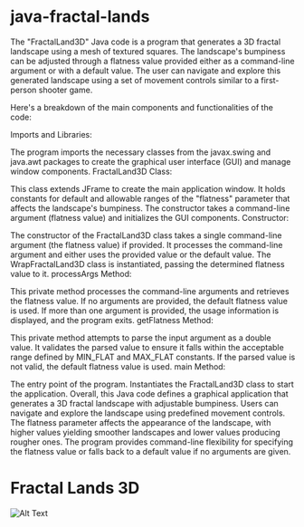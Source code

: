 # java-fractal-lands
The "FractalLand3D" Java code is a program that generates a 3D fractal landscape using a mesh of textured squares. The landscape's bumpiness can be adjusted through a flatness value provided either as a command-line argument or with a default value. The user can navigate and explore this generated landscape using a set of movement controls similar to a first-person shooter game.

Here's a breakdown of the main components and functionalities of the code:

Imports and Libraries:

The program imports the necessary classes from the javax.swing and java.awt packages to create the graphical user interface (GUI) and manage window components.
FractalLand3D Class:

This class extends JFrame to create the main application window.
It holds constants for default and allowable ranges of the "flatness" parameter that affects the landscape's bumpiness.
The constructor takes a command-line argument (flatness value) and initializes the GUI components.
Constructor:

The constructor of the FractalLand3D class takes a single command-line argument (the flatness value) if provided.
It processes the command-line argument and either uses the provided value or the default value.
The WrapFractalLand3D class is instantiated, passing the determined flatness value to it.
processArgs Method:

This private method processes the command-line arguments and retrieves the flatness value.
If no arguments are provided, the default flatness value is used.
If more than one argument is provided, the usage information is displayed, and the program exits.
getFlatness Method:

This private method attempts to parse the input argument as a double value.
It validates the parsed value to ensure it falls within the acceptable range defined by MIN_FLAT and MAX_FLAT constants.
If the parsed value is not valid, the default flatness value is used.
main Method:

The entry point of the program.
Instantiates the FractalLand3D class to start the application.
Overall, this Java code defines a graphical application that generates a 3D fractal landscape with adjustable bumpiness. Users can navigate and explore the landscape using predefined movement controls. The flatness parameter affects the appearance of the landscape, with higher values yielding smoother landscapes and lower values producing rougher ones. The program provides command-line flexibility for specifying the flatness value or falls back to a default value if no arguments are given.

# Fractal Lands 3D
<img src="java3d.gif" alt="Alt Text">
